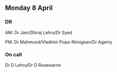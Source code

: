 ## Monday 8 April

### DR 
AM: Dr Jain/Dhiraj Lehru/Dr Syed

PM: Dr Mahmood/Vladimir Popa-Nimigean/Dr Agamy

### On call
Dr D Lehru/Dr D Rosewarne


